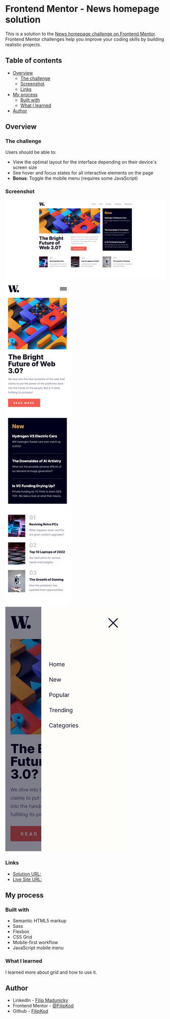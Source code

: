 # Frontend Mentor - News homepage solution

This is a solution to the [News homepage challenge on Frontend Mentor](https://www.frontendmentor.io/challenges/news-homepage-H6SWTa1MFl). Frontend Mentor challenges help you improve your coding skills by building realistic projects.

## Table of contents

- [Overview](#overview)
  - [The challenge](#the-challenge)
  - [Screenshot](#screenshot)
  - [Links](#links)
- [My process](#my-process)
  - [Built with](#built-with)
  - [What I learned](#what-i-learned)
- [Author](#author)

## Overview

### The challenge

Users should be able to:

- View the optimal layout for the interface depending on their device's screen size
- See hover and focus states for all interactive elements on the page
- **Bonus**: Toggle the mobile menu (requires some JavaScript)

### Screenshot

![](./design/desktop.png)
![](./design/mobile-full.png)
![](./design/mobile-menu-open.png)

### Links

- [Solution URL:](https://github.com/FilipKod/news-homepage)
- [Live Site URL:](https://news-homepage-filipkod.netlify.app/)

## My process

### Built with

- Semantic HTML5 markup
- Sass
- Flexbox
- CSS Grid
- Mobile-first workflow
- JavaScript mobile menu

### What I learned

I learned more about grid and how to use it.

## Author

- LinkedIn - [Filip Madunicky](https://www.linkedin.com/in/madunickyfilip/)
- Frontend Mentor - [@FilipKod](https://www.frontendmentor.io/profile/FilipKod)
- Github - [FilipKod](https://github.com/FilipKod)
